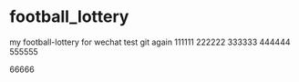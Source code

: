 # football_lottery
my football-lottery for wechat
test git
again
111111
222222
333333
444444
555555

66666
